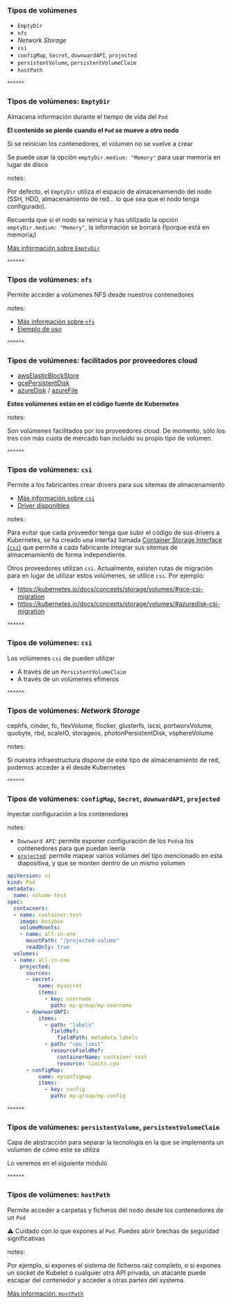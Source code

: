 ### Tipos de volúmenes
* `EmptyDir`
* `nfs`
* _Network Storage_
* `csi`
* `configMap`, `Secret`, `downwardAPI`, `projected`
* `persistentVolume`, `persistentVolumeClaim`
* `hostPath`

^^^^^^


### Tipos de volúmenes: `EmptyDir`

Almacena información durante el tiempo de vida del `Pod`

**El contenido se pierde cuando el `Pod` se mueve a otro nodo**

Si se reinician los contenedores, el volumen no se vuelve a crear

Se puede usar la opción `emptyDir.medium: "Memory"` para usar memoria en lugar de disco

notes:

Por defecto, el `EmptyDir` utiliza el espacio de almacenamiendo del nodo (SSH, HDD, almacenamiento de red... lo
que sea que el nodo tenga configurado).

Recuerda que si el nodo se reinicia y has utilizado la opción `emptyDir.medium: "Memory"`, la información se borrará
(!porque está en memoria¡)

[Más información sobre `EmptyDir`](https://kubernetes.io/docs/concepts/storage/volumes/#emptydir)

^^^^^^

### Tipos de volúmenes: `nfs`

Permite acceder a volúmenes NFS desde nuestros contenedores

notes:

* [Más información sobre `nfs`](https://kubernetes.io/docs/concepts/storage/volumes/#nfs)
* [Ejemplo de uso](https://github.com/kubernetes/examples/tree/master/staging/volumes/nfs)

^^^^^^

### Tipos de volúmenes: facilitados por proveedores cloud

* [awsElasticBlockStore ](https://kubernetes.io/docs/concepts/storage/volumes/#awselasticblockstore)
* [gcePersistentDisk](https://kubernetes.io/docs/concepts/storage/volumes/#gcepersistentdisk)
* [azureDisk](https://kubernetes.io/docs/concepts/storage/volumes/#azuredisk) / 
  [azureFile](https://kubernetes.io/docs/concepts/storage/volumes/#azurefile)

**Estos volúmenes están en el código fuente de Kubernetes**

notes:

Son volúmenes facilitados por los proveedores cloud. De momento, sólo los tres con más cuota de mercado 
han incluido su propio tipo de volúmen. 



^^^^^^

### Tipos de volúmenes: `csi`

Permite a los fabricantes crear drivers para sus sitemas de almacenamiento

* [Más información sobre `csi`](https://kubernetes.io/docs/concepts/storage/volumes/#out-of-tree-volume-plugins)
* [Driver disponibles](https://kubernetes-csi.github.io/docs/drivers.html)

notes: 

Para evitar que cada proveedor tenga que subir el código de sus drivers a Kubernetes, se ha creado una
interfaz llamada [Container Storage Interface (`csi`)](https://github.com/container-storage-interface/spec/blob/master/spec.md)
que permite a cada fabricante integrar sus sitemas
de almacenamiento de forma independiente.

Otros proveedores utilizan `csi`. Actualmente, existen rutas de migración para en lugar de utilizar estos volúmenes,
se utilice `csi`. Por ejemplo:
* https://kubernetes.io/docs/concepts/storage/volumes/#gce-csi-migration
* https://kubernetes.io/docs/concepts/storage/volumes/#azuredisk-csi-migration

^^^^^^

### Tipos de volúmenes: `csi`

Los volúmenes `csi` de pueden utilizar

* A través de un `PersistentVolumeClaim`
* A través de un volúmenes efímeros

^^^^^^

### Tipos de volúmenes: _Network Storage_

cephfs, cinder, fc, flexVolume, flocker, glusterfs, iscsi, portworxVolume, quobyte, rbd, scaleIO, storageos, photonPersistentDisk, vsphereVolume

notes:

Si nuestra infraestructura dispone de este tipo de almacenamiento de red, podemos acceder a él desde Kubernetes

^^^^^^

### Tipos de volúmenes: `configMap`, `Secret`, `downwardAPI`, `projected`

Inyectar configuración a los contenedores

notes:

* `Downward API`: permite exponer configuración de los `Pods`a los contenedores para que puedan leerla
* [`projected`](https://kubernetes.io/docs/concepts/storage/projected-volumes/): 
  permite mapear varios volúmes del tipo mencionado en esta diapositiva, y que se monten
  dentro de un mismo volumen

```yaml
apiVersion: v1
kind: Pod
metadata:
  name: volume-test
spec:
  containers:
  - name: container-test
    image: busybox
    volumeMounts:
    - name: all-in-one
      mountPath: "/projected-volume"
      readOnly: true
  volumes:
  - name: all-in-one
    projected:
      sources:
      - secret:
          name: mysecret
          items:
            - key: username
              path: my-group/my-username
      - downwardAPI:
          items:
            - path: "labels"
              fieldRef:
                fieldPath: metadata.labels
            - path: "cpu_limit"
              resourceFieldRef:
                containerName: container-test
                resource: limits.cpu
      - configMap:
          name: myconfigmap
          items:
            - key: config
              path: my-group/my-config
```

^^^^^^

### Tipos de volúmenes: `persistentVolume`, `persistentVolumeClaim`

Capa de abstracción para separar la tecnología en la que se implementa un volumen de cómo
este se utiliza

Lo veremos en el siguiente módulo

^^^^^^

### Tipos de volúmenes: `hostPath`

Permite acceder a carpetas y ficheros del nodo desde los contenedores de un `Pod`

⚠️ Cuidado con lo que expones al `Pod`. Puedes abrir brechas de seguridad significativas

notes:

Por ejemplo, si expones el sistema de ficheros raiz completo,
o si expones un socket de Kubelet o cualquier otra API privada, un atacante puede
escapar del contenedor y acceder a otras partes del systema.

[Más información: `HostPath`](https://kubernetes.io/docs/concepts/storage/volumes/#hostpath)